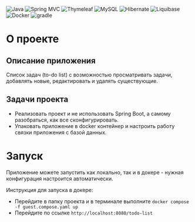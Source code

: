 ![Java](https://img.shields.io/badge/Java-f8981d?style=for-the-badge&logo=openjdk&logoColor=black)
![Spring MVC](https://img.shields.io/badge/Spring%20MVC-6DB33F?style=for-the-badge&logo=spring&logoColor=white)
![Thymeleaf](https://img.shields.io/badge/thymeleaf-005F0F?style=for-the-badge&logo=thymeleaf&logoColor=white)
![MySQL](https://img.shields.io/badge/mysql-4479A1?style=for-the-badge&logo=mysql&logoColor=white)
![Hibernate](https://img.shields.io/badge/Hibernate-59666C?style=for-the-badge&logo=hibernate&logoColor=bbae79)
![Liquibase](https://img.shields.io/badge/liquibase-2962FF.svg?style=for-the-badge&logo=liquibase&logoColor=white)
![Docker](https://img.shields.io/badge/docker-2496ed.svg?style=for-the-badge&logo=docker&logoColor=white)
![gradle](https://img.shields.io/badge/gradle-02303A?style=for-the-badge&logo=gradle&logoColor=white)

# О проекте

## Описание приложения
Список задач (to-do list) с возможностью просматривать задачи, добавлять новые, редактировать и удалять существующие.

## Задачи проекта
- Реализовать проект и не использовать Spring Boot, а самому разобраться, как все сконфигурировать.
- Упаковать приложение в docker контейнер и настроить работу связки приложения с базой данных.
  
# Запуск
Приложение можете запустить как локально, так и в докере - нужная конфигурация настроится автоматически.

Инструкция для запуска в докере:
- Перейдите в папку проекта и в терминале выполните `docker compose -f guest.compose.yaml up`
- Перейдите по ссылке `http://localhost:8080/todo-list`
